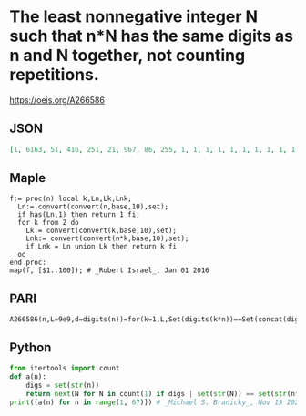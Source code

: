 # The least nonnegative integer N such that n\*N has the same digits as n and N together, not counting repetitions\.
https://oeis.org/A266586
## JSON
```JSON
[1, 6163, 51, 416, 251, 21, 967, 86, 255, 1, 1, 1, 1, 1, 1, 1, 1, 1, 1, 1255, 1, 781, 973, 26, 265, 24, 81, 1139, 1135, 51, 1, 291, 186, 151, 41, 936, 3001, 886, 982, 416, 1, 341, 315, 1464, 181, 734, 371, 958, 1921, 251, 1, 2412, 635, 846, 221, 1801, 125, 948, 845, 21, 1, 251, 585, 2213, 281, 1076]
```
## Maple
```Maple
f:= proc(n) local k,Ln,Lk,Lnk;
  Ln:= convert(convert(n,base,10),set);
  if has(Ln,1) then return 1 fi;
  for k from 2 do
    Lk:= convert(convert(k,base,10),set);
    Lnk:= convert(convert(n*k,base,10),set);
    if Lnk = Ln union Lk then return k fi
  od
end proc:
map(f, [$1..100]); # _Robert Israel_, Jan 01 2016
```
## PARI
```PARI
A266586(n,L=9e9,d=digits(n))=for(k=1,L,Set(digits(k*n))==Set(concat(digits(k),d))&&return(k))
```
## Python
```Python
from itertools import count
def a(n):
    digs = set(str(n))
    return next(N for N in count(1) if digs | set(str(N)) == set(str(n*N)))
print([a(n) for n in range(1, 67)]) # _Michael S. Branicky_, Nov 15 2022
```
